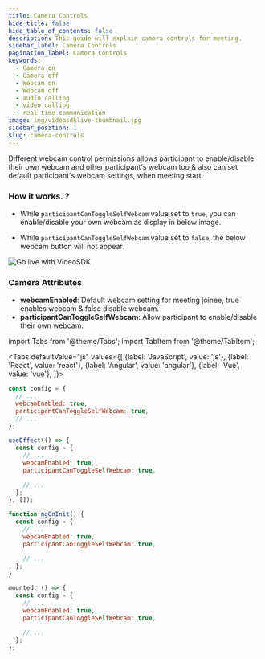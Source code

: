 ```yaml
---
title: Camera Controls
hide_title: false
hide_table_of_contents: false
description: This guide will explain camera controls for meeting.
sidebar_label: Camera Controls
pagination_label: Camera Controls
keywords:
  - Camera on
  - Camera off
  - Webcam on
  - Webcam off
  - audio calling
  - video calling
  - real-time communication
image: img/videosdklive-thumbnail.jpg
sidebar_position: 1
slug: camera-controls
---
```


Different webcam control permissions allows participant to enable/disable their own webcam and other participant's webcam too & also can set default participant's webcam settings, when meeting start.


### How it works. ?

- While `participantCanToggleSelfWebcam` value set to `true`, you can enable/disable your own webcam as display in below image.

- While `participantCanToggleSelfWebcam` value set to `false`, the below webcam button will not appear.

![Go live with VideoSDK](/img/prebuilt/prebuilt-webcam.png)


### Camera Attributes

- **webcamEnabled**: Default webcam setting for meeting joinee, true enables webcam & false disable webcam.
- **participantCanToggleSelfWebcam**: Allow participant to enable/disable their own webcam.

import Tabs from '@theme/Tabs';
import TabItem from '@theme/TabItem';

<Tabs
defaultValue="js"
values={[
{label: 'JavaScript', value: 'js'},
{label: 'React', value: 'react'},
{label: 'Angular', value: 'angular'},
{label: 'Vue', value: 'vue'},
]}>
<TabItem value="js">

```js
const config = {
  // ...
  webcamEnabled: true,
  participantCanToggleSelfWebcam: true,
  // ...
};
```

</TabItem>

<TabItem value="react">

```js
useEffect(() => {
  const config = {
    // ...
    webcamEnabled: true,
    participantCanToggleSelfWebcam: true,

    // ...
  };
}, []);
```

</TabItem>
<TabItem value="angular">

```js
function ngOnInit() {
  const config = {
    // ...
    webcamEnabled: true,
    participantCanToggleSelfWebcam: true,

    // ...
  };
}
```

</TabItem>
<TabItem value="vue">

```js
mounted: () => {
  const config = {
    // ...
    webcamEnabled: true,
    participantCanToggleSelfWebcam: true,

    // ...
  };
};
```

</TabItem>

</Tabs>
